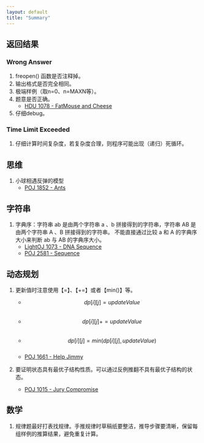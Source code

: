 ```yaml
---
layout: default
title: "Summary"
---
```

## 返回结果
### Wrong Answer
1. freopen() 函数是否注释掉。
2. 输出格式是否完全相同。
3. 极端样例（取n=0、n=MAXN等）。
4. 题意是否正确。
    * [HDU 1078 - FatMouse and Cheese][5]
5. 仔细debug。

### Time Limit Exceeded
1. 仔细计算时间复杂度，若复杂度合理，则程序可能出现（递归）死循环。

## 思维
1. 小球相遇反弹的模型
    * [POJ 1852 - Ants][3]

## 字符串
1. 字典序：字符串 ab 是由两个字符串 a 、b 拼接得到的字符串，字符串 AB 是由两个字符串 A 、B 拼接得到的字符串。
不能直接通过比较 a 和 A 的字典序大小来判断 ab 与 AB 的字典序大小。
    * [LightOJ 1073 - DNA Sequence][1]
    * [POJ 2581 - Sequence][2]

## 动态规划
1. 更新值时注意使用【=】、【+=】或者【min()】等。
    * $$ dp[i][j] = updateValue $$ <br>
    * $$ dp[i][j] += updateValue $$ <br>
    * $$ dp[i][j] = min(dp[i][j], updateValue) $$ <br>
    * [POJ 1661 - Help Jimmy][6]

2. 要证明状态具有最优子结构性质。可以通过反例推翻不具有最优子结构的状态。
    * [POJ 1015 - Jury Compromise][4]

## 数学
1. 规律题最好打表找规律。手推规律时草稿纸要整洁，推导步骤要清晰，保留每组样例的推算结果，避免重复计算。







[1]: http://lightoj.com/volume_showproblem.php?problem=1073
[2]: http://poj.org/problem?id=3581
[3]: http://poj.org/problem?id=1852
[4]: http://poj.org/problem?id=1015
[5]: http://acm.hdu.edu.cn/showproblem.php?pid=1160
[6]: http://poj.org/problem?id=1661